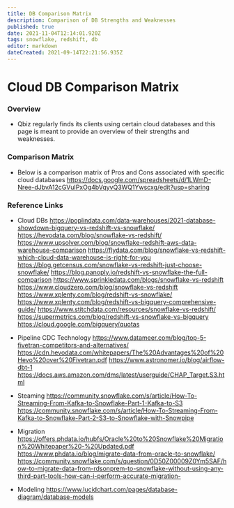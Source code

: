 ```yaml
---
title: DB Comparison Matrix
description: Comparison of DB Strengths and Weaknesses 
published: true
date: 2021-11-04T12:14:01.920Z
tags: snowflake, redshift, db
editor: markdown
dateCreated: 2021-09-14T22:21:56.935Z
---
```


# Cloud DB Comparison Matrix
### Overview
- Qbiz regularly finds its clients using certain cloud databases and this page is meant to provide an overview of their strengths and weaknesses.

### Comparison Matrix 
- Below is a comparison matrix of Pros and Cons associated with specific cloud databases 
https://docs.google.com/spreadsheets/d/1LWmD-Nree-dJbvA12cGVuIPxOg4bVqyvQ3WQ1Ywscxg/edit?usp=sharing

### Reference Links
- Cloud DBs
https://poplindata.com/data-warehouses/2021-database-showdown-bigquery-vs-redshift-vs-snowflake/
https://hevodata.com/blog/snowflake-vs-redshift/
https://www.upsolver.com/blog/snowflake-redshift-aws-data-warehouse-comparison
https://flydata.com/blog/snowflake-vs-redshift-which-cloud-data-warehouse-is-right-for-you
https://blog.getcensus.com/snowflake-vs-redshift-just-choose-snowflake/
https://blog.panoply.io/redshift-vs-snowflake-the-full-comparison
https://www.sprinkledata.com/blogs/snowflake-vs-redshift
https://www.cloudzero.com/blog/snowflake-vs-redshift
https://www.xplenty.com/blog/redshift-vs-snowflake/
https://www.xplenty.com/blog/redshift-vs-bigquery-comprehensive-guide/
https://www.stitchdata.com/resources/snowflake-vs-redshift/
https://supermetrics.com/blog/redshift-vs-snowflake-vs-bigquery
https://cloud.google.com/bigquery/quotas

- Pipeline CDC Technology
https://www.datameer.com/blog/top-5-fivetran-competitors-and-alternatives/
https://cdn.hevodata.com/whitepapers/The%20Advantages%20of%20Hevo%20over%20Fivetran.pdf
https://www.astronomer.io/blog/airflow-dbt-1
https://docs.aws.amazon.com/dms/latest/userguide/CHAP_Target.S3.html

- Steaming
https://community.snowflake.com/s/article/How-To-Streaming-From-Kafka-to-Snowflake-Part-1-Kafka-to-S3
https://community.snowflake.com/s/article/How-To-Streaming-From-Kafka-to-Snowflake-Part-2-S3-to-Snowflake-with-Snowpipe

- Migration
https://offers.phdata.io/hubfs/Oracle%20to%20Snowflake%20Migration%20Whitepaper%20-%20Updated.pdf
https://www.phdata.io/blog/migrate-data-from-oracle-to-snowflake/
https://community.snowflake.com/s/question/0D50Z00009Z0Ym5SAF/how-to-migrate-data-from-rdsonprem-to-snowflake-without-using-any-third-part-tools-how-can-i-perform-accurate-migration-

- Modeling
https://www.lucidchart.com/pages/database-diagram/database-models




